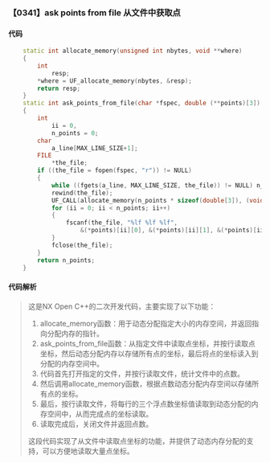 ### 【0341】ask points from file 从文件中获取点

#### 代码

```cpp
    static int allocate_memory(unsigned int nbytes, void **where)  
    {  
        int  
            resp;  
        *where = UF_allocate_memory(nbytes, &resp);  
        return resp;  
    }  
    static int ask_points_from_file(char *fspec, double (**points)[3])  
    {  
        int  
            ii = 0,  
            n_points = 0;  
        char  
            a_line[MAX_LINE_SIZE+1];  
        FILE  
            *the_file;  
        if ((the_file = fopen(fspec, "r")) != NULL)  
        {  
            while ((fgets(a_line, MAX_LINE_SIZE, the_file)) != NULL) n_points++;  
            rewind(the_file);  
            UF_CALL(allocate_memory(n_points * sizeof(double[3]), (void **)points));  
            for (ii = 0; ii < n_points; ii++)  
            {  
                fscanf(the_file, "%lf %lf %lf",  
                    &(*points)[ii][0], &(*points)[ii][1], &(*points)[ii][2]);  
            }  
            fclose(the_file);  
        }  
        return n_points;  
    }

```

#### 代码解析

> 这是NX Open C++的二次开发代码，主要实现了以下功能：
>
> 1. allocate_memory函数：用于动态分配指定大小的内存空间，并返回指向分配内存的指针。
> 2. ask_points_from_file函数：从指定文件中读取点坐标，并按行读取点坐标，然后动态分配内存以存储所有点的坐标，最后将点的坐标读入到分配的内存空间中。
> 3. 代码首先打开指定的文件，并按行读取文件，统计文件中的点数。
> 4. 然后调用allocate_memory函数，根据点数动态分配内存空间以存储所有点的坐标。
> 5. 最后，按行读取文件，将每行的三个浮点数坐标值读取到动态分配的内存空间中，从而完成点的坐标读取。
> 6. 读取完成后，关闭文件并返回点数。
>
> 这段代码实现了从文件中读取点坐标的功能，并提供了动态内存分配的支持，可以方便地读取大量点坐标。
>
